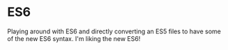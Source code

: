 # ES6
Playing around with ES6 and directly converting an ES5 files to have some of the new ES6 syntax. I'm liking the new ES6!
